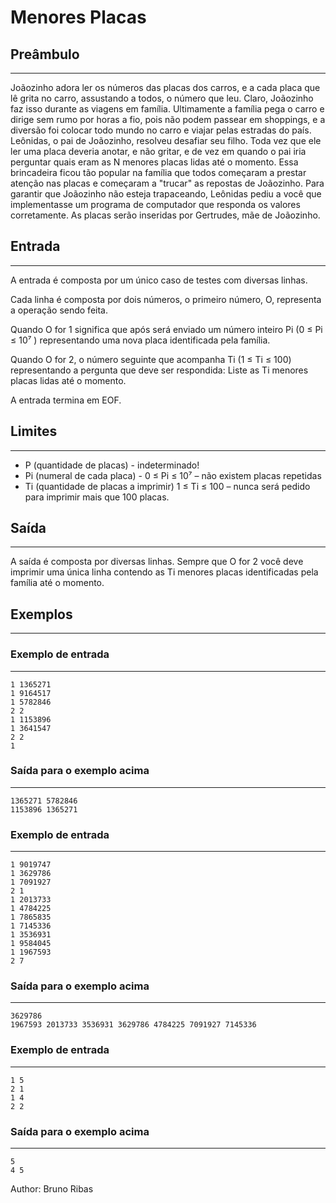 # Menores Placas

## Preâmbulo
---
Joãozinho adora ler os números das placas dos carros, e a cada placa que lê grita no carro, assustando a todos, o número
que leu.
Claro, Joãozinho faz isso durante as viagens em família. Ultimamente a família pega o carro e dirige sem rumo por horas
a fio, pois não podem passear em shoppings, e a diversão foi colocar todo mundo no carro e viajar pelas estradas do país.
Leônidas, o pai de Joãozinho, resolveu desafiar seu filho. Toda vez que ele ler uma placa deveria anotar, e não gritar, e de
vez em quando o pai iria perguntar quais eram as N menores placas lidas até o momento.
Essa brincadeira ficou tão popular na família que todos começaram a prestar atenção nas placas e começaram a "trucar"
as repostas de Joãozinho.
Para garantir que Joãozinho não esteja trapaceando, Leônidas pediu a você que implementasse um programa de computador
que responda os valores corretamente. As placas serão inseridas por Gertrudes, mãe de Joãozinho.

## Entrada
---
A entrada é composta por um único caso de testes com diversas linhas.

Cada linha é composta por dois números, o primeiro número, O, representa a operação sendo feita.

Quando O for 1 significa que após será enviado um número inteiro Pi (0 ≤ Pi ≤ 10⁷
) representando uma nova placa
identificada pela família.

Quando O for 2, o número seguinte que acompanha Ti (1 ≤ Ti ≤ 100) representando a pergunta que deve ser respondida:
Liste as Ti menores placas lidas até o momento.

A entrada termina em EOF.

## Limites
---
* P (quantidade de placas) - indeterminado!
* Pi (numeral de cada placa) - 0 ≤ Pi ≤ 10⁷
– não existem placas repetidas
* Ti (quantidade de placas a imprimir) 1 ≤ Ti ≤ 100
– nunca será pedido para imprimir mais que 100 placas.

## Saída
---
A saída é composta por diversas linhas. Sempre que O for 2 você deve imprimir uma única linha contendo as Ti menores
placas identificadas pela família até o momento.

## Exemplos
---
### Exemplo de entrada
---
    1 1365271
    1 9164517
    1 5782846
    2 2
    1 1153896
    1 3641547
    2 2
    1

### Saída para o exemplo acima
---
    1365271 5782846
    1153896 1365271

### Exemplo de entrada
---
    1 9019747
    1 3629786
    1 7091927
    2 1
    1 2013733
    1 4784225
    1 7865835
    1 7145336
    1 3536931
    1 9584045
    1 1967593
    2 7

### Saída para o exemplo acima
---
    3629786
    1967593 2013733 3536931 3629786 4784225 7091927 7145336

### Exemplo de entrada
---
    1 5
    2 1
    1 4
    2 2

### Saída para o exemplo acima
---
    5
    4 5

Author: Bruno Ribas